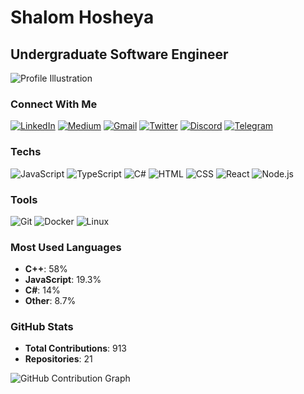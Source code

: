 # Shalom Hosheya

## Undergraduate Software Engineer

![Profile Illustration](https://example.com/path/to/profile-image.png)


### Connect With Me

[![LinkedIn](linkedin-icon.png)](https://linkedin.com)
[![Medium](medium-icon.png)](https://medium.com)
[![Gmail](gmail-icon.png)](mailto:example@gmail.com)
[![Twitter](twitter-icon.png)](https://twitter.com)
[![Discord](discord-icon.png)](https://discord.com)
[![Telegram](telegram-icon.png)](https://telegram.com)

### Techs

![JavaScript](js-icon.png) ![TypeScript](ts-icon.png) ![C#](csharp-icon.png) ![HTML](html-icon.png) ![CSS](css-icon.png) ![React](react-icon.png) ![Node.js](nodejs-icon.png)

### Tools

![Git](git-icon.png) ![Docker](docker-icon.png) ![Linux](linux-icon.png)

### Most Used Languages

- **C++**: 58%
- **JavaScript**: 19.3%
- **C#**: 14%
- **Other**: 8.7%

### GitHub Stats

- **Total Contributions**: 913
- **Repositories**: 21

![GitHub Contribution Graph](github-contribution.png)
